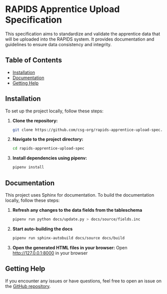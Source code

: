 # RAPIDS Apprentice Upload Specification

This specification aims to standardize and validate the apprentice data that will be uploaded into the RAPIDS system. It provides documentation and guidelines to ensure data consistency and integrity.

## Table of Contents

- [Installation](#installation)
- [Documentation](#documentation)
- [Getting Help](#getting-help)

## Installation

To set up the project locally, follow these steps:

1. **Clone the repository:**
    ```sh
    git clone https://github.com/csg-org/rapids-apprentice-upload-spec.git
    ```
1. **Navigate to the project directory:**
    ```sh
    cd rapids-apprentice-upload-spec
    ```
1. **Install dependencies using pipenv:**
    ```sh
    pipenv install
    ```

## Documentation

This project uses Sphinx for documentation. To build the documentation locally, follow these steps:

1. **Refresh any changes to the data fields from the tableschema**
    ```sh
    pipenv run python docs/update.py > docs/source/fields.inc
    ```
1. **Start auto-building the docs**
    ```sh
    pipenv run sphinx-autobuild docs/source docs/build
    ```
1. **Open the generated HTML files in your browser:**
    Open http://127.0.0.1:8000 in your browser

## Getting Help

If you encounter any issues or have questions, feel free to open an issue on the [GitHub repository](https://github.com/csg-org/rapids-apprentice-upload-spec/issues).

